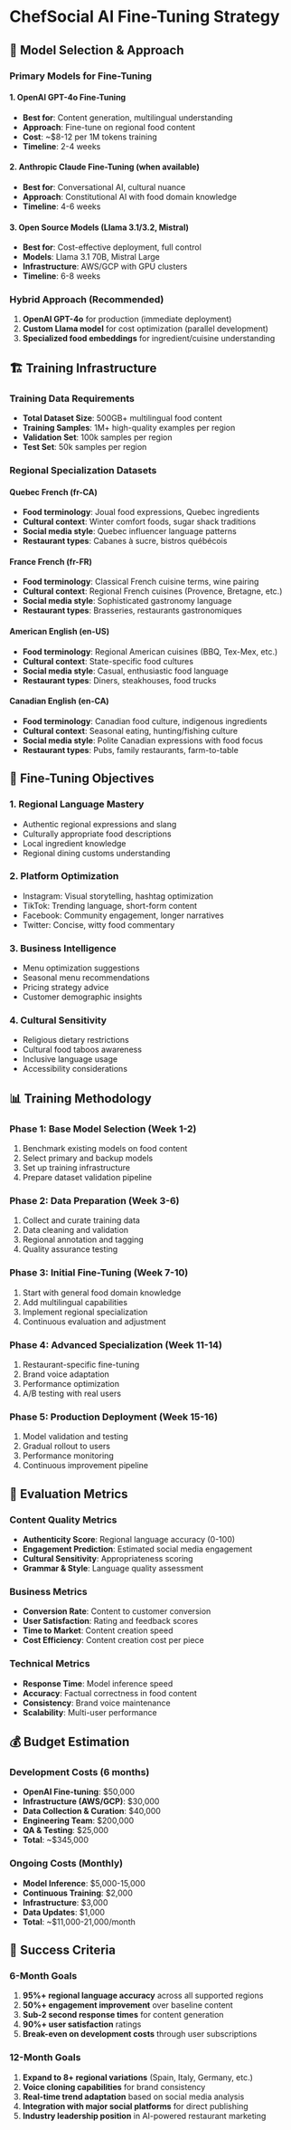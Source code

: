 # ChefSocial AI Fine-Tuning Strategy

## 🎯 Model Selection & Approach

### Primary Models for Fine-Tuning

#### 1. OpenAI GPT-4o Fine-Tuning
- **Best for**: Content generation, multilingual understanding
- **Approach**: Fine-tune on regional food content
- **Cost**: ~$8-12 per 1M tokens training
- **Timeline**: 2-4 weeks

#### 2. Anthropic Claude Fine-Tuning (when available)
- **Best for**: Conversational AI, cultural nuance
- **Approach**: Constitutional AI with food domain knowledge
- **Timeline**: 4-6 weeks

#### 3. Open Source Models (Llama 3.1/3.2, Mistral)
- **Best for**: Cost-effective deployment, full control
- **Models**: Llama 3.1 70B, Mistral Large
- **Infrastructure**: AWS/GCP with GPU clusters
- **Timeline**: 6-8 weeks

### Hybrid Approach (Recommended)
1. **OpenAI GPT-4o** for production (immediate deployment)
2. **Custom Llama model** for cost optimization (parallel development)
3. **Specialized food embeddings** for ingredient/cuisine understanding

## 🏗️ Training Infrastructure

### Training Data Requirements
- **Total Dataset Size**: 500GB+ multilingual food content
- **Training Samples**: 1M+ high-quality examples per region
- **Validation Set**: 100k samples per region
- **Test Set**: 50k samples per region

### Regional Specialization Datasets

#### Quebec French (fr-CA)
- **Food terminology**: Joual food expressions, Quebec ingredients
- **Cultural context**: Winter comfort foods, sugar shack traditions
- **Social media style**: Quebec influencer language patterns
- **Restaurant types**: Cabanes à sucre, bistros québécois

#### France French (fr-FR)
- **Food terminology**: Classical French cuisine terms, wine pairing
- **Cultural context**: Regional French cuisines (Provence, Bretagne, etc.)
- **Social media style**: Sophisticated gastronomy language
- **Restaurant types**: Brasseries, restaurants gastronomiques

#### American English (en-US)
- **Food terminology**: Regional American cuisines (BBQ, Tex-Mex, etc.)
- **Cultural context**: State-specific food cultures
- **Social media style**: Casual, enthusiastic food language
- **Restaurant types**: Diners, steakhouses, food trucks

#### Canadian English (en-CA)
- **Food terminology**: Canadian food culture, indigenous ingredients
- **Cultural context**: Seasonal eating, hunting/fishing culture
- **Social media style**: Polite Canadian expressions with food focus
- **Restaurant types**: Pubs, family restaurants, farm-to-table

## 🎨 Fine-Tuning Objectives

### 1. Regional Language Mastery
- Authentic regional expressions and slang
- Culturally appropriate food descriptions
- Local ingredient knowledge
- Regional dining customs understanding

### 2. Platform Optimization
- Instagram: Visual storytelling, hashtag optimization
- TikTok: Trending language, short-form content
- Facebook: Community engagement, longer narratives
- Twitter: Concise, witty food commentary

### 3. Business Intelligence
- Menu optimization suggestions
- Seasonal menu recommendations
- Pricing strategy advice
- Customer demographic insights

### 4. Cultural Sensitivity
- Religious dietary restrictions
- Cultural food taboos awareness
- Inclusive language usage
- Accessibility considerations

## 📊 Training Methodology

### Phase 1: Base Model Selection (Week 1-2)
1. Benchmark existing models on food content
2. Select primary and backup models
3. Set up training infrastructure
4. Prepare dataset validation pipeline

### Phase 2: Data Preparation (Week 3-6)
1. Collect and curate training data
2. Data cleaning and validation
3. Regional annotation and tagging
4. Quality assurance testing

### Phase 3: Initial Fine-Tuning (Week 7-10)
1. Start with general food domain knowledge
2. Add multilingual capabilities
3. Implement regional specialization
4. Continuous evaluation and adjustment

### Phase 4: Advanced Specialization (Week 11-14)
1. Restaurant-specific fine-tuning
2. Brand voice adaptation
3. Performance optimization
4. A/B testing with real users

### Phase 5: Production Deployment (Week 15-16)
1. Model validation and testing
2. Gradual rollout to users
3. Performance monitoring
4. Continuous improvement pipeline

## 🔬 Evaluation Metrics

### Content Quality Metrics
- **Authenticity Score**: Regional language accuracy (0-100)
- **Engagement Prediction**: Estimated social media engagement
- **Cultural Sensitivity**: Appropriateness scoring
- **Grammar & Style**: Language quality assessment

### Business Metrics
- **Conversion Rate**: Content to customer conversion
- **User Satisfaction**: Rating and feedback scores
- **Time to Market**: Content creation speed
- **Cost Efficiency**: Content creation cost per piece

### Technical Metrics
- **Response Time**: Model inference speed
- **Accuracy**: Factual correctness in food content
- **Consistency**: Brand voice maintenance
- **Scalability**: Multi-user performance

## 💰 Budget Estimation

### Development Costs (6 months)
- **OpenAI Fine-tuning**: $50,000
- **Infrastructure (AWS/GCP)**: $30,000
- **Data Collection & Curation**: $40,000
- **Engineering Team**: $200,000
- **QA & Testing**: $25,000
- **Total**: ~$345,000

### Ongoing Costs (Monthly)
- **Model Inference**: $5,000-15,000
- **Continuous Training**: $2,000
- **Infrastructure**: $3,000
- **Data Updates**: $1,000
- **Total**: ~$11,000-21,000/month

## 🚀 Success Criteria

### 6-Month Goals
1. **95%+ regional language accuracy** across all supported regions
2. **50%+ engagement improvement** over baseline content
3. **Sub-2 second response times** for content generation
4. **90%+ user satisfaction** ratings
5. **Break-even on development costs** through user subscriptions

### 12-Month Goals
1. **Expand to 8+ regional variations** (Spain, Italy, Germany, etc.)
2. **Voice cloning capabilities** for brand consistency
3. **Real-time trend adaptation** based on social media analysis
4. **Integration with major social platforms** for direct publishing
5. **Industry leadership position** in AI-powered restaurant marketing